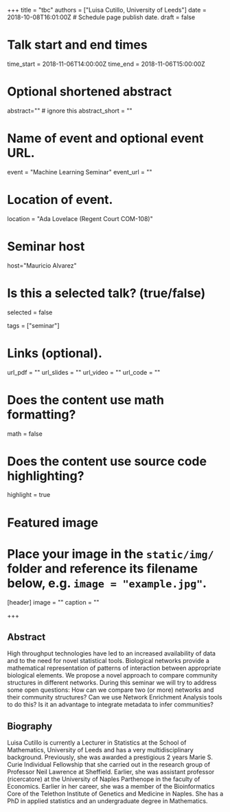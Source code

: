 +++
title = "tbc"
authors = ["Luisa Cutillo, University of Leeds"]
date = 2018-10-08T16:01:00Z  # Schedule page publish date.
draft = false

# Talk start and end times
time_start = 2018-11-06T14:00:00Z
time_end = 2018-11-06T15:00:00Z

# Optional shortened abstract
abstract="" # ignore this
abstract_short = ""

# Name of event and optional event URL.
event = "Machine Learning Seminar"
event_url = ""

# Location of event.
location = "Ada Lovelace (Regent Court COM-108)"

# Seminar host
host="Mauricio Alvarez"

# Is this a selected talk? (true/false)
selected = false

tags = ["seminar"]

# Links (optional).
url_pdf = ""
url_slides = ""
url_video = ""
url_code = ""

# Does the content use math formatting?
math = false

# Does the content use source code highlighting?
highlight = true

# Featured image
# Place your image in the `static/img/` folder and reference its filename below, e.g. `image = "example.jpg"`.
[header]
image = ""
caption = ""

+++

## Abstract

High throughput technologies have led to an increased availability of data and to the need for novel statistical tools. Biological networks provide a mathematical representation of patterns of interaction between appropriate biological elements. We propose a novel approach to compare community structures in different networks. During this seminar we will try to address some open questions: How can we compare two (or more) networks and their community structures? Can we use Network Enrichment Analysis tools to do this? Is it an advantage to integrate metadata to infer communities?

## Biography

Luisa Cutillo is currently a Lecturer in Statistics at the School of Mathematics, University of Leeds and has a very multidisciplinary background. Previously, she was awarded a prestigious 2 years Marie S. Curie Individual Fellowship that she carried out in the research group of Professor Neil Lawrence at Sheffield. Earlier, she was assistant professor (ricercatore) at the University of Naples Parthenope in the faculty of Economics. Earlier in her career, she was a member of the Bioinformatics Core of the Telethon Institute of Genetics and Medicine in Naples. She has a PhD in applied statistics and an undergraduate degree in Mathematics.
